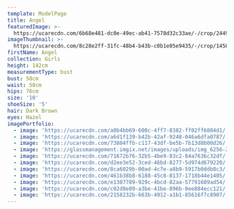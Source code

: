 ```yaml
---
template: ModelPage
title: Angel
featuredImage: >-
  https://ucarecdn.com/6b68e481-dc0e-49ec-ab41-7578d32c33ae/-/crop/2449x1352/0,56/-/preview/
imageThumbnail: >-
  https://ucarecdn.com/8c28e2ff-31fc-48b4-b43b-c0b1e05e9435/-/crop/1458x1963/31,56/-/preview/
firstName: Angel
collection: Girls
height: 142cm
measurementType: bust
bust: 58cm
waist: 58cm
hips: 76cm
size: '10'
shoeSize: '5'
hair: Dark Brown
eyes: Hazel
imagePortfolio:
  - image: 'https://ucarecdn.com/a0b4bb69-600c-4ff7-8382-ff02ff6884d1/'
  - image: 'https://ucarecdn.com/a6d1f139-b42b-42af-9248-046a6dfa0787/'
  - image: 'https://ucarecdn.com/73804ffb-c117-43df-be5b-7b13d8b00d26/'
  - image: 'https://glassmanagement.imgix.net/images/uploads/img_6256-20.jpg'
  - image: 'https://ucarecdn.com/71672b76-32b5-4be9-83c2-84a7636c32df/'
  - image: 'https://ucarecdn.com/d2ee3e52-3ced-46bd-8277-5d974d679220/'
  - image: 'https://ucarecdn.com/8ca6029b-00ad-4c7e-a8b9-5917b0ddb8c3/'
  - image: 'https://ucarecdn.com/461b38b8-6188-45c8-8137-1718b44e1405/'
  - image: 'https://ucarecdn.com/e1307789-929c-4bcd-82aa-57791609ad54/'
  - image: 'https://ucarecdn.com/c02d8e09-a3be-41be-896b-0ee884ecc121/'
  - image: 'https://ucarecdn.com/2158232b-663b-4912-a1b1-85616f7c8907/'
---
```


